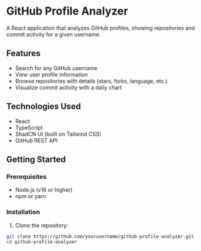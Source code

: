 # GitHub Profile Analyzer

A React application that analyzes GitHub profiles, showing repositories and commit activity for a given username.

## Features

- Search for any GitHub username
- View user profile information
- Browse repositories with details (stars, forks, language, etc.)
- Visualize commit activity with a daily chart

## Technologies Used

- React
- TypeScript
- ShadCN UI (built on Tailwind CSS)
- GitHub REST API

## Getting Started

### Prerequisites

- Node.js (v16 or higher)
- npm or yarn

### Installation

1. Clone the repository:

```bash
git clone https://github.com/yourusername/github-profile-analyzer.git
cd github-profile-analyzer

